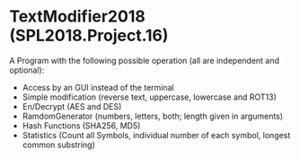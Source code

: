 # TextModifier2018       (SPL2018.Project.16)
A Program with the following possible operation (all are independent and optional):
* Access by an GUI instead of the terminal
* Simple modification (reverse text, uppercase, lowercase and ROT13)
* En/Decrypt (AES and DES)
* RamdomGenerator (numbers, letters, both; length given in arguments)
* Hash Functions (SHA256, MD5)
* Statistics (Count all Symbols, individual number of each symbol, longest common substring)
